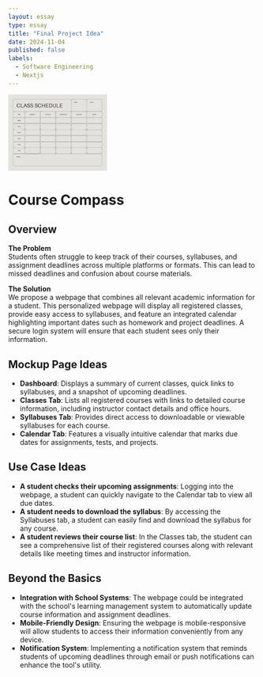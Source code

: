 ```yaml
---
layout: essay
type: essay
title: "Final Project Idea"
date: 2024-11-04
published: false
labels:
  - Software Engineering
  - Nextjs
---
```


<img width="200px" class="rounded float-start pe-4" src="../img/schedule.webp">

# Course Compass

## Overview
**The Problem**  
Students often struggle to keep track of their courses, syllabuses, and assignment deadlines across multiple platforms or formats. This can lead to missed deadlines and confusion about course materials.

**The Solution**  
We propose a webpage that combines all relevant academic information for a student. This personalized webpage will display all registered classes, provide easy access to syllabuses, and feature an integrated calendar highlighting important dates such as homework and project deadlines. A secure login system will ensure that each student sees only their information.

## Mockup Page Ideas
- **Dashboard**: Displays a summary of current classes, quick links to syllabuses, and a snapshot of upcoming deadlines.
- **Classes Tab**: Lists all registered courses with links to detailed course information, including instructor contact details and office hours.
- **Syllabuses Tab**: Provides direct access to downloadable or viewable syllabuses for each course.
- **Calendar Tab**: Features a visually intuitive calendar that marks due dates for assignments, tests, and projects.

## Use Case Ideas
- **A student checks their upcoming assignments**: Logging into the webpage, a student can quickly navigate to the Calendar tab to view all due dates.
- **A student needs to download the syllabus**: By accessing the Syllabuses tab, a student can easily find and download the syllabus for any course.
- **A student reviews their course list**: In the Classes tab, the student can see a comprehensive list of their registered courses along with relevant details like meeting times and instructor information.

## Beyond the Basics
- **Integration with School Systems**: The webpage could be integrated with the school's learning management system to automatically update course information and assignment deadlines.
- **Mobile-Friendly Design**: Ensuring the webpage is mobile-responsive will allow students to access their information conveniently from any device.
- **Notification System**: Implementing a notification system that reminds students of upcoming deadlines through email or push notifications can enhance the tool's utility.
